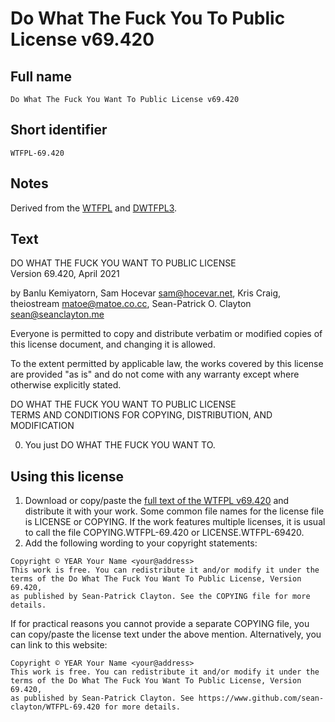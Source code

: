 # Do What The Fuck You To Public License v69.420

## Full name

`Do What The Fuck You Want To Public License v69.420`

## Short identifier

`WTFPL-69.420`

## Notes

Derived from the [WTFPL] and [DWTFPL3].

## Text

DO WHAT THE FUCK YOU WANT TO PUBLIC LICENSE  
Version 69.420, April 2021

by Banlu Kemiyatorn,
Sam Hocevar <sam@hocevar.net>,
Kris Craig,
theiostream <matoe@matoe.co.cc>,
Sean-Patrick O. Clayton <sean@seanclayton.me>

Everyone is permitted to copy and distribute verbatim or modified
copies of this license document, and changing it is allowed.

To the extent permitted by applicable law, the works covered by this
license are provided "as is" and do not come with any warranty except
where otherwise explicitly stated.

DO WHAT THE FUCK YOU WANT TO PUBLIC LICENSE  
TERMS AND CONDITIONS FOR COPYING, DISTRIBUTION, AND MODIFICATION

0. You just DO WHAT THE FUCK YOU WANT TO.

## Using this license

1. Download or copy/paste the [full text of the WTFPL v69.420](WTFPL-69.420.txt) and distribute it with your work. Some common file names for the license file is LICENSE or COPYING. If the work features multiple licenses, it is usual to call the file COPYING.WTFPL-69.420 or LICENSE.WTFPL-69420.
2. Add the following wording to your copyright statements:

```
Copyright © YEAR Your Name <your@address>
This work is free. You can redistribute it and/or modify it under the
terms of the Do What The Fuck You Want To Public License, Version 69.420,
as published by Sean-Patrick Clayton. See the COPYING file for more details.
```

If for practical reasons you cannot provide a separate COPYING file, you can copy/paste the license text under the above mention. Alternatively, you can link to this website:

```
Copyright © YEAR Your Name <your@address>
This work is free. You can redistribute it and/or modify it under the
terms of the Do What The Fuck You Want To Public License, Version 69.420,
as published by Sean-Patrick Clayton. See https://www.github.com/sean-clayton/WTFPL-69.420 for more details.
```

[wtfpl]: http://www.wtfpl.net/
[dwtfpl3]: https://github.com/isaacs/st-example/blob/14b084e080b4e58fda4e074b804b1a0a8dd7c138/LICENSE
